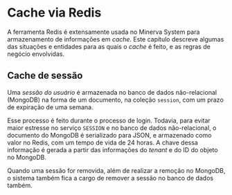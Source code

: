 # Cache via Redis

A ferramenta Redis é extensamente usada no Minerva System para armazenamento de
informações em _cache_. Este capítulo descreve algumas das situações e entidades
para as quais o _cache_ é feito, e as regras de negócio envolvidas.


## Cache de sessão

Uma _sessão do usuário_ é armazenada no banco de dados não-relacional (MongoDB)
na forma de um documento, na coleção `session`, com um prazo de expiração de
uma semana.

Esse processo é feito durante o processo de login. Todavia, para evitar maior
estresse no serviço `SESSION` e no banco de dados não-relacional, o documento
do MongoDB é serializado para JSON, e armazenado como valor no Redis, com um
tempo de vida de 24 horas. A chave dessa informação é gerada a partir das
informações do _tenant_ e do ID do objeto no MongoDB.

Quando uma sessão for removida, além de realizar a remoção no MongoDB, o sistema
também fica a cargo de remover a sessão no banco de dados também.
